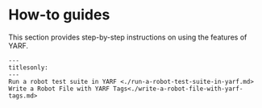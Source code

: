 # How-to guides

This section provides step-by-step instructions on using the features of YARF.

```{toctree}
---
titlesonly:
---
Run a robot test suite in YARF <./run-a-robot-test-suite-in-yarf.md>
Write a Robot File with YARF Tags<./write-a-robot-file-with-yarf-tags.md>

```

